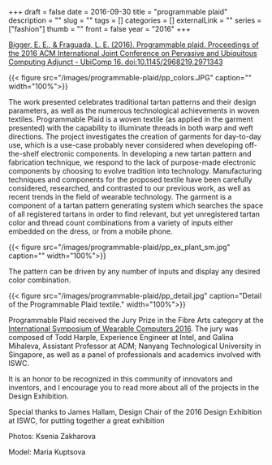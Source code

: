 +++ 
draft = false
date = 2016-09-30
title = "programmable plaid"
description = ""
slug = "" 
tags = []
categories = []
externalLink = ""
series = ["fashion"]
thumb = ""
front = false
year = "2016"
+++

[Bigger, E. E., & Fraguada, L. E. (2016). Programmable plaid. Proceedings of the 2016 ACM International Joint Conference on Pervasive and Ubiquitous Computing Adjunct - UbiComp 16. doi:10.1145/2968219.2971343](https://dl.acm.org/citation.cfm?id=2971343)

{{< figure src="/images/programmable-plaid/pp_colors.JPG" caption="" width="100%">}}

The work presented celebrates traditional tartan patterns and their design parameters, as well as the numerous technological achievements in woven textiles. Programmable Plaid is a woven textile (as applied in the garment presented) with the capability to illuminate threads in both warp and weft directions. The project investigates the creation of garments for day-to-day use, which is a use-case probably never considered when developing off-the-shelf electronic components. In developing a new tartan pattern and fabrication technique, we respond to the lack of purpose-made electronic components by choosing to evolve tradition into technology. Manufacturing techniques and components for the proposed textile have been carefully considered, researched, and contrasted to our previous work, as well as recent trends in the field of wearable technology. The garment is a component of a tartan pattern generating system which searches the space of all registered tartans in order to find relevant, but yet unregistered tartan color and thread count combinations from a variety of inputs either embedded on the dress, or from a mobile phone.

{{< figure src="/images/programmable-plaid/pp_ex_plant_sm.jpg" caption="" width="100%">}}

The pattern can be driven by any number of inputs and display any desired color combination.

<!--![Programmable Plaid Variations](https://datable.net/img/posts/programmable-plaid/PP_small.gif) -->

{{< figure src="/images/programmable-plaid/pp_detail.jpg" caption="Detail of the Programmable Plaid textile." width="100%">}}

<!--<img src="https://datable.net/img/posts/programmable-plaid/PP_small.gif" width="100%">-->

Programmable Plaid received the Jury Prize in the Fibre Arts category at the [International Symposium of Wearable Computers 2016](http://iswc.net/iswc17/cfps/design_exhibition.html). The jury was composed of Todd Harple, Experience Engineer at Intel, and Galina Mihaleva, Assistant Professor at ADM; Nanyang Technological University in Singapore, as well as a panel of professionals and academics involved with ISWC.

It is an honor to be recognized in this community of innovators and inventors, and I encourage you to read more about all of the projects in the Design Exhibition.

Special thanks to James Hallam, Design Chair of the 2016 Design Exhibition at ISWC, for putting together a great exhibition

Photos: Ksenia Zakharova

Model: Maria Kuptsova
